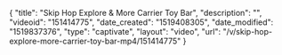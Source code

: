 {
    "title": "Skip Hop Explore & More Carrier Toy Bar",
    "description": "",
    "videoid": "151414775",
    "date_created": "1519408305",
    "date_modified": "1519837376",
    "type": "captivate",
    "layout": "video",
    "url": "\/v\/skip-hop-explore-more-carrier-toy-bar-mp4\/151414775"
}
